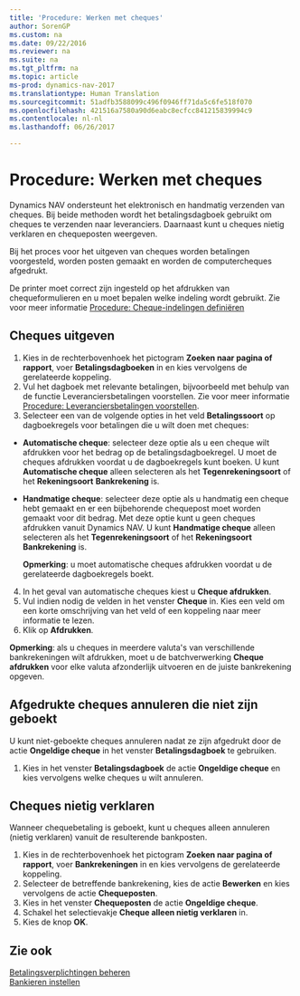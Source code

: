 ```yaml
---
title: 'Procedure: Werken met cheques'
author: SorenGP
ms.custom: na
ms.date: 09/22/2016
ms.reviewer: na
ms.suite: na
ms.tgt_pltfrm: na
ms.topic: article
ms-prod: dynamics-nav-2017
ms.translationtype: Human Translation
ms.sourcegitcommit: 51adfb3588099c496f0946ff71da5c6fe518f070
ms.openlocfilehash: 421516a7580a90d6eabc8ecfcc841215839994c9
ms.contentlocale: nl-nl
ms.lasthandoff: 06/26/2017

---
```


# <a name="how-to-work-with-checks"></a>Procedure: Werken met cheques
Dynamics NAV ondersteunt het elektronisch en handmatig verzenden van cheques. Bij beide methoden wordt het betalingsdagboek gebruikt om cheques te verzenden naar leveranciers. Daarnaast kunt u cheques nietig verklaren en chequeposten weergeven.

Bij het proces voor het uitgeven van cheques worden betalingen voorgesteld, worden posten gemaakt en worden de computercheques afgedrukt.

De printer moet correct zijn ingesteld op het afdrukken van chequeformulieren en u moet bepalen welke indeling wordt gebruikt. Zie voor meer informatie [Procedure: Cheque-indelingen definiëren](finance-setup-how-define-check-layouts.md)

## <a name="to-issue-checks"></a>Cheques uitgeven
1. Kies in de rechterbovenhoek het pictogram **Zoeken naar pagina of rapport**, voer **Betalingsdagboeken** in en kies vervolgens de gerelateerde koppeling.
2. Vul het dagboek met relevante betalingen, bijvoorbeeld met behulp van de functie Leveranciersbetalingen voorstellen. Zie voor meer informatie [Procedure: Leveranciersbetalingen voorstellen](payables-how-suggest-vendor-payments.md).
3. Selecteer een van de volgende opties in het veld **Betalingssoort** op dagboekregels voor betalingen die u wilt doen met cheques:

 - **Automatische cheque**: selecteer deze optie als u een cheque wilt afdrukken voor het bedrag op de betalingsdagboekregel. U moet de cheques afdrukken voordat u de dagboekregels kunt boeken. U kunt **Automatische cheque** alleen selecteren als het **Tegenrekeningsoort** of het **Rekeningsoort** **Bankrekening** is.

 - **Handmatige cheque**: selecteer deze optie als u handmatig een cheque hebt gemaakt en er een bijbehorende chequepost moet worden gemaakt voor dit bedrag. Met deze optie kunt u geen cheques afdrukken vanuit Dynamics NAV. U kunt **Handmatige cheque** alleen selecteren als het **Tegenrekeningsoort** of het **Rekeningsoort** **Bankrekening** is.

    **Opmerking**: u moet automatische cheques afdrukken voordat u de gerelateerde dagboekregels boekt.
4. In het geval van automatische cheques kiest u **Cheque afdrukken**.
5. Vul indien nodig de velden in het venster **Cheque** in. Kies een veld om een korte omschrijving van het veld of een koppeling naar meer informatie te lezen.
6. Klik op **Afdrukken**.

**Opmerking**: als u cheques in meerdere valuta's van verschillende bankrekeningen wilt afdrukken, moet u de batchverwerking **Cheque afdrukken** voor elke valuta afzonderlijk uitvoeren en de juiste bankrekening opgeven.

## <a name="to-cancel-printed-checks-that-are-not-posted"></a>Afgedrukte cheques annuleren die niet zijn geboekt
U kunt niet-geboekte cheques annuleren nadat ze zijn afgedrukt door de actie **Ongeldige cheque** in het venster **Betalingsdagboek** te gebruiken.
1. Kies in het venster **Betalingsdagboek** de actie **Ongeldige cheque** en kies vervolgens welke cheques u wilt annuleren.

## <a name="to-void-checks"></a>Cheques nietig verklaren
Wanneer chequebetaling is geboekt, kunt u cheques alleen annuleren (nietig verklaren) vanuit de resulterende bankposten.

1. Kies in de rechterbovenhoek het pictogram **Zoeken naar pagina of rapport**, voer **Bankrekeningen** in en kies vervolgens de gerelateerde koppeling.
2. Selecteer de betreffende bankrekening, kies de actie **Bewerken** en kies vervolgens de actie **Chequeposten**.
3. Kies in het venster **Chequeposten** de actie **Ongeldige cheque**.
4. Schakel het selectievakje **Cheque alleen nietig verklaren** in.
5. Kies de knop **OK**.

## <a name="see-also"></a>Zie ook
[Betalingsverplichtingen beheren](payables-manage-payables.md)  
[Bankieren instellen](bank-setup-banking.md)  


